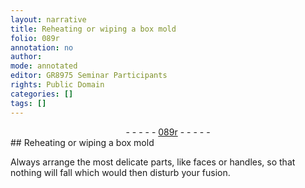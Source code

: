 ```yaml
---
layout: narrative
title: Reheating or wiping a box mold
folio: 089r
annotation: no
author:
mode: annotated
editor: GR8975 Seminar Participants
rights: Public Domain
categories: []
tags: []
---
```


 <div class="folio" align="center">- - - - - <a href="http://gallica.bnf.fr/ark:/12148/btv1b10500001g/f183.image" target="_blank">089r</a> - - - - - </div> 
## Reheating or wiping a box mold

 
 Always arrange the most delicate parts, like faces or handles, so that nothing will fall which would then disturb your fusion. 
 